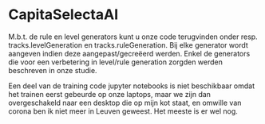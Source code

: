 # CapitaSelectaAI

M.b.t. de rule en level generators kunt u onze code terugvinden onder resp. tracks.levelGeneration en tracks.ruleGeneration. 
Bij elke generator wordt aangeven indien deze aangepast/gecreëerd werden. 
Enkel de generators die voor een verbetering in level/rule generation zorgden werden beschreven in onze studie. 

Een deel van de training code jupyter notebooks is niet beschikbaar omdat het trainen eerst gebeurde op onze laptops, maar we zijn dan overgeschakeld naar een desktop die op mijn kot staat, en omwille van corona ben ik niet meer in Leuven geweest. Het meeste is er wel nog.
